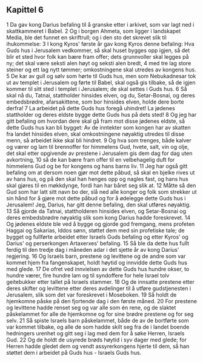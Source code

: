 ## Kapittel 6

1 Da gav kong Darius befaling til å granske etter i arkivet, som var lagt ned i skattkammeret i Babel.
2 Og i borgen Ahmeta, som ligger i landskapet Media, ble det funnet en skriftrull; og i den sto det skrevet slik til ihukommelse:
3 I kong Kyros' første år gav kong Kyros denne befaling: Hva Guds hus i Jerusalem vedkommer, så skal huset bygges opp igjen, så det blir et sted hvor folk kan bære fram offer; dets grunnvoller skal legges på ny; det skal være seksti alen høyt og seksti alen bredt,
4 med tre lag store steiner og ett lag nytt tømmer; omkostningene skal utredes av kongens hus.
5 De kar av gull og sølv som hørte til Guds hus, men som Nebukadnesar tok ut av templet i Jerusalem og førte til Babel, skal også gis tilbake, så de igjen kommer til sitt sted i templet i Jerusalem; de skal settes i Guds hus.
6 Så skal nå du, Tatnai, stattholder hinsides elven, og du, Setar-Bosnai, og deres embedsbrødre, afarsakittene, som bor hinsides elven, holde dere borte derfra!
7 La arbeidet på dette Guds hus foregå uhindret! La jødenes stattholder og deres eldste bygge dette Guds hus på dets sted!
8 Og jeg har gitt befaling om hvordan dere skal gå fram mot disse jødenes eldste, så dette Guds hus kan bli bygget: Av de inntekter som kongen har av skatten fra landet hinsides elven, skal omkostningene nøyaktig utredes til disse menn, så arbeidet ikke skal bli hindret.
9 Og hva som trenges, både kalver og værer og lam til brennoffer for himmelens Gud, hvete, salt, vin og olje, det skal etter opgivende av prestene i Jerusalem gis dem dag for dag uten avkortning,
10 så de kan bære fram offer til en velbehagelig duft for himmelens Gud og be for kongens og hans barns liv.
11 Jeg har også gitt befaling om at dersom noen gjør mot dette påbud, så skal en bjelke rives ut av hans hus, og på den skal han henges opp og nagles fast, og hans hus skal gjøres til en møkkdynge, fordi han har båret seg slik at.
12 Måtte så den Gud som har latt sitt navn bo der, slå ned alle konger og folk som strekker ut sin hånd for å gjøre mot dette påbud og for å ødelegge dette Guds hus i Jerusalem! Jeg, Darius, har gitt denne befaling, den skal utføres nøyaktig.
13 Så gjorde da Tatnai, stattholderen hinsides elven, og Setar-Bosnai og deres embedsbrødre nøyaktig slik som kong Darius hadde foreskrevet.
14 Og jødenes eldste ble ved å bygge og gjorde god fremgang, mens profeten Haggai og Sakarias, Iddos sønn, støttet dem med sin profetiske tale; de bygget og fullførte arbeidet etter Israels Guds befaling og etter Kyros' og Darius' og perserkongen Artaxerxes' befaling.
15 Så ble da dette hus fullt ferdig til den tredje dag i måneden adar i det sjette år av kong Darius' regjering.
16 Og Israels barn, prestene og levittene og de andre som var kommet hjem fra fangenskapet, holdt høytid og innvidde dette Guds hus med glede.
17 De ofret ved innvielsen av dette Guds hus hundre okser, to hundre værer, fire hundre lam og til syndoffere for hele Israel tolv geitebukker etter tallet på Israels stammer.
18 Og de innsatte prestene etter deres skifter og levittene etter deres avdelinger til å utføre gudstjenesten i Jerusalem, slik som det var foreskrevet i Moseboken.
19 Så holdt de hjemkomne påske på den fjortende dag i den første måned.
20 For prestene og levittene hadde renset seg og var alle som én rene, og de slaktet påskelammet for alle de hjemkomne og for sine brødre prestene og for seg selv.
21 Så spiste Israels barn påskelammet, både de av de bortførte som var kommet tilbake, og alle de som hadde skilt seg fra de i landet boende hedningers urenhet og gitt seg i lag med dem for å søke Herren, Israels Gud.
22 Og de holdt de usyrede brøds høytid i syv dager med glede; for Herren hadde gledet dem og vendt assyrerkongens hjerte til dem, så han støttet dem i arbeidet på Guds hus - Israels Guds hus.
